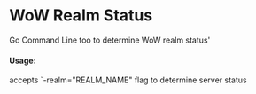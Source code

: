# WoW Realm Status
Go Command Line too to determine WoW realm status'

#### Usage:
accepts `-realm="REALM_NAME" flag to determine server status